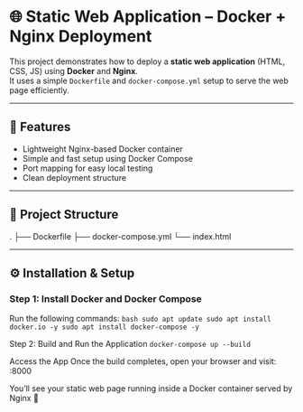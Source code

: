 # 🌐 Static Web Application – Docker + Nginx Deployment

This project demonstrates how to deploy a **static web application** (HTML, CSS, JS) using **Docker** and **Nginx**.  
It uses a simple `Dockerfile` and `docker-compose.yml` setup to serve the web page efficiently.

---

## 🚀 Features
- Lightweight Nginx-based Docker container  
- Simple and fast setup using Docker Compose  
- Port mapping for easy local testing  
- Clean deployment structure  

---

## 🧱 Project Structure
.
├── Dockerfile
├── docker-compose.yml
└── index.html


---

## ⚙️ Installation & Setup

### Step 1: Install Docker and Docker Compose
Run the following commands:
`bash
sudo apt update
sudo apt install docker.io -y
sudo apt install docker-compose -y `

Step 2: Build and Run the Application
`docker-compose up --build `

Access the App
Once the build completes, open your browser and visit:
<your-public-IP>:8000


You’ll see your static web page running inside a Docker container served by Nginx 🚀
